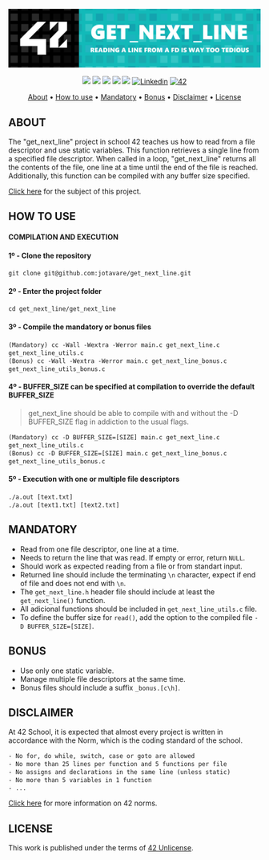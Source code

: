 <p align="center">
  <img src="https://github.com/jotavare/jotavare/blob/main/42/banner/new/42_get_next_line_banner_new.png">
</p>

<p align="center">
	<img src="https://img.shields.io/badge/status-finished-success?color=%2312bab9&style=flat-square"/>
	<img src="https://img.shields.io/badge/evaluated-18%20%2F%2012%20%2F%202022-success?color=%2312bab9&style=flat-square"/>
	<img src="https://img.shields.io/badge/score-125%20%2F%20100-success?color=%2312bab9&style=flat-square"/>
	<img src="https://img.shields.io/github/languages/top/jotavare/get_next_line?color=%2312bab9&style=flat-square"/>
	<img src="https://img.shields.io/github/last-commit/jotavare/get_next_line?color=%2312bab9&style=flat-square"/>
	<a href='https://www.linkedin.com/in/joaoptoliveira' target="_blank"><img alt='Linkedin' src='https://img.shields.io/badge/LinkedIn-100000?style=flat-square&logo=Linkedin&logoColor=white&labelColor=0A66C2&color=0A66C2'/></a>
	<a href='https://profile.intra.42.fr/users/jotavare' target="_blank"><img alt='42' src='https://img.shields.io/badge/Porto-100000?style=flat-square&logo=42&logoColor=white&labelColor=000000&color=000000'/></a>
</p>

<p align="center">
	<a href="#about">About</a> •
	<a href="#how-to-use">How to use</a> •
	<a href="#mandatory">Mandatory</a> •
	<a href="#bonus">Bonus</a> •
	<a href="#disclaimer">Disclaimer</a> •
	<a href="#license">License</a>
</p>

## ABOUT
The "get_next_line" project in school 42 teaches us how to read from a file descriptor and use static variables. This function retrieves a single line from a specified file descriptor. When called in a loop, "get_next_line" returns all the contents of the file, one line at a time until the end of the file is reached. Additionally, this function can be compiled with any buffer size specified.

<a href="https://github.com/jotavare/get_next_line/blob/master/subject/en_subject_get_next_line.pdf">Click here</a> for the subject of this project.

## HOW TO USE
#### COMPILATION AND EXECUTION

#### 1º - Clone the repository
```
git clone git@github.com:jotavare/get_next_line.git
```

#### 2º - Enter the project folder
```
cd get_next_line/get_next_line
```

#### 3º - Compile the mandatory or bonus files
```
(Mandatory) cc -Wall -Wextra -Werror main.c get_next_line.c get_next_line_utils.c
(Bonus) cc -Wall -Wextra -Werror main.c get_next_line_bonus.c get_next_line_utils_bonus.c
```

#### 4º - BUFFER_SIZE can be specified at compilation to override the default BUFFER_SIZE
> get_next_line should be able to compile with and without the -D BUFFER_SIZE flag in addiction to the usual flags.
```
(Mandatory) cc -D BUFFER_SIZE=[SIZE] main.c get_next_line.c get_next_line_utils.c
(Bonus) cc -D BUFFER_SIZE=[SIZE] main.c get_next_line_bonus.c get_next_line_utils_bonus.c
```

#### 5º - Execution with one or multiple file descriptors
```
./a.out [text.txt]
./a.out [text1.txt] [text2.txt]
```

## MANDATORY
* Read from one file descriptor, one line at a time.
* Needs to return the line that was read. If empty or error, return `NULL`.
* Should work as expected reading from a file or from standart input.
* Returned line should include the terminating `\n` character, expect if end of file and does not end with `\n`.
* The `get_next_line.h` header file should include at least the `get_next_line()` function.
* All adicional functions should be included in `get_next_line_utils.c` file.
* To define the buffer size for `read()`, add the option to the compiled file `-D BUFFER_SIZE=[SIZE]`.

## BONUS
* Use only one static variable.
* Manage multiple file descriptors at the same time.
* Bonus files should include a suffix `_bonus.[c\h]`.

## DISCLAIMER
At 42 School, it is expected that almost every project is written in accordance with the Norm, which is the coding standard of the school.

```
- No for, do while, switch, case or goto are allowed
- No more than 25 lines per function and 5 functions per file
- No assigns and declarations in the same line (unless static)
- No more than 5 variables in 1 function
- ...
```

<a href="https://github.com/jotavare/jotavare/blob/main/42/pdf/en_norm.pdf">Click here</a> for more information on 42 norms.

## LICENSE
<p>
This work is published under the terms of <a href="https://github.com/jotavare/jotavare/blob/main/LICENSE">42 Unlicense</a>.
</p>
